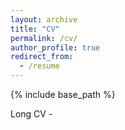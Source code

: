 ```yaml
---
layout: archive
title: "CV"
permalink: /cv/
author_profile: true
redirect_from:
  - /resume
---
```


{% include base_path %}

Long CV - 
